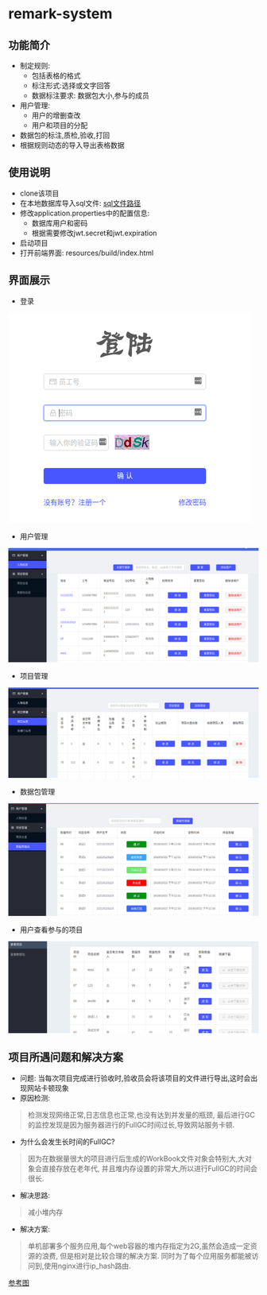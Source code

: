 # remark-system

## 功能简介
* 制定规则:
    * 包括表格的格式
    * 标注形式:选择或文字回答
    * 数据标注要求: 数据包大小,参与的成员
* 用户管理:
    * 用户的增删查改
    * 用户和项目的分配
* 数据包的标注,质检,验收,打回
* 根据规则动态的导入导出表格数据

## 使用说明
* clone该项目
* 在本地数据库导入sql文件: [sql文件路径](https://github.com/kvenLin/remark-system/blob/master/src/main/resources/sql/remarksystem.sql)
* 修改application.properties中的配置信息:
    * 数据库用户和密码
    * 根据需要修改jwt.secret和jwt.expiration
* 启动项目
* 打开前端界面: resources/build/index.html
## 界面展示
* 登录

![登录界面](https://raw.githubusercontent.com/kvenLin/remark-system/master/src/main/resources/images/选区_003.png)

* 用户管理

![用户管理](https://raw.githubusercontent.com/kvenLin/remark-system/master/src/main/resources/images/选区_004.png)

* 项目管理

![项目管理](https://raw.githubusercontent.com/kvenLin/remark-system/master/src/main/resources/images/选区_005.png)

* 数据包管理

![数据包管理](https://raw.githubusercontent.com/kvenLin/remark-system/master/src/main/resources/images/选区_006.png)

* 用户查看参与的项目

![查看参与项目](https://raw.githubusercontent.com/kvenLin/remark-system/master/src/main/resources/images/选区_007.png)

## 项目所遇问题和解决方案
* 问题: 当每次项目完成进行验收时,验收员会将该项目的文件进行导出,这时会出现网站卡顿现象
* 原因检测:
> 检测发现网络正常,日志信息也正常,也没有达到并发量的瓶颈,
最后进行GC的监控发现是因为服务器进行的FullGC时间过长,导致网站服务卡顿.
* 为什么会发生长时间的FullGC?
> 因为在数据量很大的项目进行后生成的WorkBook文件对象会特别大,大对象会直接存放在老年代,
并且堆内存设置的非常大,所以进行FullGC的时间会很长.
* 解决思路:
> 减小堆内存
* 解决方案:
> 单机部署多个服务应用,每个web容器的堆内存指定为2G,虽然会造成一定资源的浪费,
但是相对是比较合理的解决方案.
同时为了每个应用服务都能被访问到,使用nginx进行ip_hash路由.

[参考图](https://raw.githubusercontent.com/kvenLin/remark-system/master/src/main/resources/images/选区_034.png)
